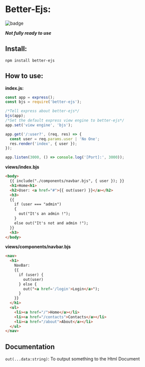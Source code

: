 # Better-Ejs:

<img alt="badge" src="https://img.shields.io/badge/-In%20developement-yellow">

***Not fully ready to use***

## Install:

```
npm install better-ejs
```

## How to use:

**index.js:**

```js
const app = express();
const bjs = require('better-ejs');

/*Tell express about better-ejs*/
bjs(app);
/*Set the default express view engine to better-ejs*/
app.set('view engine', 'bjs');

app.get('/:user?', (req, res) => {
  const user = req.params.user | 'No One';
  res.render('index', { user });
});

app.listen(3000, () => console.log('[Port]:', 3000));
```

**views/index.bjs**

```html
<body>
  {{ include("./components/navbar.bjs", { user }); }}
  <h1>Home<h1>
  <h2>User: <a href="#">{{ out(user) }}</a></h2>
  <h3>
  {{
    if (user === "admin")
    {
      out("It's an admin !");
    }
    else out("It's not and admin !");
  }}
  <h3>
</body>
```

**views/components/navbar.bjs**

```html
<nav>
  <h1>
    NavBar: 
    {{
      if (user) {
        out(user)     
      } else {
        out("<a href='/login'>Login</a>");
      }
    }}
  </h1>
  <ul>
    <li><a href="/">Home</a></li>
    <li><a href="/contacts">Contacts</a></li>
    <li><a href="/about">About</a></li>
  </ul>
</nav>
```

## Documentation

`out(...data:string)`: To output something to the Html Document
